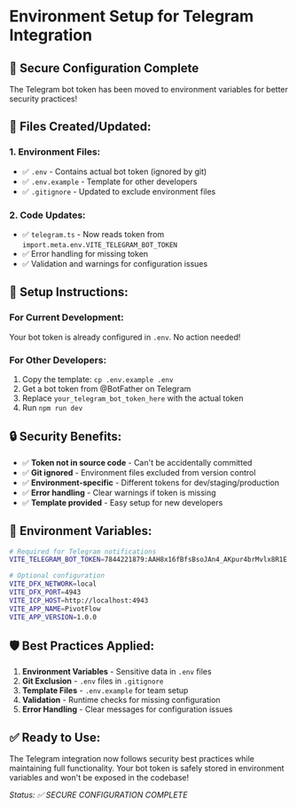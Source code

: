 # Environment Setup for Telegram Integration

## 🔐 Secure Configuration Complete

The Telegram bot token has been moved to environment variables for better security practices!

## 📁 Files Created/Updated:

### **1. Environment Files:**
- ✅ `.env` - Contains actual bot token (ignored by git)
- ✅ `.env.example` - Template for other developers
- ✅ `.gitignore` - Updated to exclude environment files

### **2. Code Updates:**
- ✅ `telegram.ts` - Now reads token from `import.meta.env.VITE_TELEGRAM_BOT_TOKEN`
- ✅ Error handling for missing token
- ✅ Validation and warnings for configuration issues

## 🚀 Setup Instructions:

### **For Current Development:**
Your bot token is already configured in `.env`. No action needed!

### **For Other Developers:**
1. Copy the template: `cp .env.example .env`
2. Get a bot token from @BotFather on Telegram
3. Replace `your_telegram_bot_token_here` with the actual token
4. Run `npm run dev`

## 🔒 Security Benefits:

- ✅ **Token not in source code** - Can't be accidentally committed
- ✅ **Git ignored** - Environment files excluded from version control
- ✅ **Environment-specific** - Different tokens for dev/staging/production
- ✅ **Error handling** - Clear warnings if token is missing
- ✅ **Template provided** - Easy setup for new developers

## 📝 Environment Variables:

```bash
# Required for Telegram notifications
VITE_TELEGRAM_BOT_TOKEN=7844221879:AAH8x16fBfsBsoJAn4_AKpur4brMvlx8R1E

# Optional configuration
VITE_DFX_NETWORK=local
VITE_DFX_PORT=4943
VITE_ICP_HOST=http://localhost:4943
VITE_APP_NAME=PivotFlow
VITE_APP_VERSION=1.0.0
```

## 🛡️ Best Practices Applied:

1. **Environment Variables** - Sensitive data in `.env` files
2. **Git Exclusion** - `.env` files in `.gitignore`
3. **Template Files** - `.env.example` for team setup
4. **Validation** - Runtime checks for missing configuration
5. **Error Handling** - Clear messages for configuration issues

## ✅ Ready to Use:

The Telegram integration now follows security best practices while maintaining full functionality. Your bot token is safely stored in environment variables and won't be exposed in the codebase!

*Status: ✅ SECURE CONFIGURATION COMPLETE*
